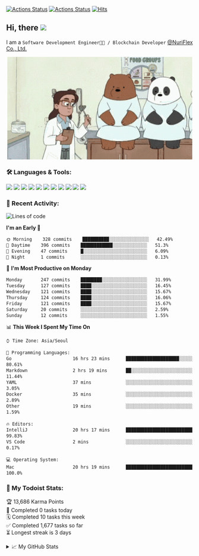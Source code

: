 
[![Actions Status](https://github.com/ddok2/ddok2/workflows/Todoist%20Readme/badge.svg)](https://github.com/ddok2/ddok2/actions)
[![Actions Status](https://github.com/ddok2/ddok2/workflows/wakatime-stats/badge.svg)](https://github.com/ddok2/ddok2/actions)
[![Hits](https://hits.seeyoufarm.com/api/count/incr/badge.svg?url=https%3A%2F%2Fgithub.com%2Fddok2&count_bg=%23FF9595&title_bg=%23555555&icon=github.svg&icon_color=%23FFFFFF&title=hits&edge_flat=false)](https://hits.seeyoufarm.com)

<!-- ![visitors](https://visitor-badge.laobi.icu/badge?page_id=ddok2.ddok2) -->
## Hi, there <img src="https://raw.githubusercontent.com/MartinHeinz/MartinHeinz/master/wave.gif" width="25px">

I am a `Software Development Engineer🧑‍💻 / Blockchain Developer` [@NuriFlex Co., Ltd.](https://nuriflex.com)


<p align="center">
<img align="center" alt="GIF" src="img/debugging.gif" />
</p>


### 🛠 Languages & Tools:
<p>
    <img src="https://img.shields.io/badge/go-%2300ADD8.svg?&style=for-the-badge&logo=go&logoColor=white"/>
    <img src="https://img.shields.io/badge/node.js%20-%2343853D.svg?&style=for-the-badge&logo=node.js&logoColor=white"/>
    <img src="https://img.shields.io/badge/javascript%20-%23323330.svg?&style=for-the-badge&logo=javascript&logoColor=%23F7DF1E"/>
    <img src="https://img.shields.io/badge/typescript%20-%23007ACC.svg?&style=for-the-badge&logo=typescript&logoColor=white"/>
    <img src="https://img.shields.io/badge/python%20-%2314354C.svg?&style=for-the-badge&logo=python&logoColor=white"/>
    <img src="https://img.shields.io/badge/react%20-%2320232a.svg?&style=for-the-badge&logo=react&logoColor=%2361DAFB"/>
    <img src="https://img.shields.io/badge/AWS%20-%23FF9900.svg?&style=for-the-badge&logo=amazon-aws&logoColor=white"/>
    <img src="https://img.shields.io/badge/Google%20Cloud%20-%234285F4.svg?&style=for-the-badge&logo=google-cloud&logoColor=white"/>
    <img src="https://img.shields.io/badge/docker%20-%230db7ed.svg?&style=for-the-badge&logo=docker&logoColor=white"/>
    <img src="https://img.shields.io/badge/kubernetes%20-%23326ce5.svg?&style=for-the-badge&logo=kubernetes&logoColor=white"/>
    <img src="https://img.shields.io/badge/ansible%20-%231A1918.svg?&style=for-the-badge&logo=ansible&logoColor=white"/>
</p>

### 🌈 Recent Activity:
<!--START_SECTION:waka-->
![Lines of code](https://img.shields.io/badge/From%20Hello%20World%20I%27ve%20Written-683374%20lines%20of%20code-blue)

**I'm an Early 🐤** 

```text
🌞 Morning    328 commits    ██████████░░░░░░░░░░░░░░░   42.49% 
🌆 Daytime    396 commits    ████████████░░░░░░░░░░░░░   51.3% 
🌃 Evening    47 commits     █░░░░░░░░░░░░░░░░░░░░░░░░   6.09% 
🌙 Night      1 commits      ░░░░░░░░░░░░░░░░░░░░░░░░░   0.13%

```
📅 **I'm Most Productive on Monday** 

```text
Monday       247 commits    ████████░░░░░░░░░░░░░░░░░   31.99% 
Tuesday      127 commits    ████░░░░░░░░░░░░░░░░░░░░░   16.45% 
Wednesday    121 commits    ████░░░░░░░░░░░░░░░░░░░░░   15.67% 
Thursday     124 commits    ████░░░░░░░░░░░░░░░░░░░░░   16.06% 
Friday       121 commits    ████░░░░░░░░░░░░░░░░░░░░░   15.67% 
Saturday     20 commits     ░░░░░░░░░░░░░░░░░░░░░░░░░   2.59% 
Sunday       12 commits     ░░░░░░░░░░░░░░░░░░░░░░░░░   1.55%

```


📊 **This Week I Spent My Time On** 

```text
⌚︎ Time Zone: Asia/Seoul

💬 Programming Languages: 
Go                       16 hrs 23 mins      ████████████████████░░░░░   80.61% 
Markdown                 2 hrs 19 mins       ██░░░░░░░░░░░░░░░░░░░░░░░   11.44% 
YAML                     37 mins             ░░░░░░░░░░░░░░░░░░░░░░░░░   3.05% 
Docker                   35 mins             ░░░░░░░░░░░░░░░░░░░░░░░░░   2.89% 
Other                    19 mins             ░░░░░░░░░░░░░░░░░░░░░░░░░   1.59%

🔥 Editors: 
IntelliJ                 20 hrs 17 mins      █████████████████████████   99.83% 
VS Code                  2 mins              ░░░░░░░░░░░░░░░░░░░░░░░░░   0.17%

💻 Operating System: 
Mac                      20 hrs 19 mins      █████████████████████████   100.0%

```


<!--END_SECTION:waka-->

### 🚧 My Todoist Stats:
<!-- TODO-IST:START -->
🏆  13,686 Karma Points           
🌸  Completed 0 tasks today           
🗓  Completed 10 tasks this week           
✅  Completed 1,677 tasks so far           
⏳  Longest streak is 3 days
<!-- TODO-IST:END -->

<details>
<summary>📈 My GitHub Stats</summary>
<p align="center"> <img src="https://github-readme-stats.vercel.app/api?username=ddok2&show_icons=true" alt="ddok2" />
</details>
